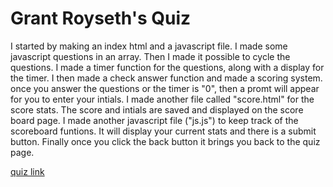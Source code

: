 # Grant Royseth's Quiz #

I started by making an index html and a javascript file.
I made some javascript questions in an array.
Then I made it possible to cycle the questions.
I made a timer function for the questions, along with a display for the timer.
I then made a check answer function and made a scoring system.
once you answer the questions or the timer is "0", then a promt will appear for you to enter your intials.
I made another file called "score.html" for the score stats.
The score and intials are saved and displayed on the score board page.
I made another javascript file ("js.js") to keep track of the scoreboard funtions.
It will display your current stats and there is a submit button.
Finally once you click the back button it brings you back to the quiz page.

[quiz link](https://groyseth.github.io/Quiz/ "Check it out!")
